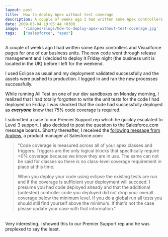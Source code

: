 ```yaml
---
layout: post
title:  How to deploy Apex without test coverage
description: A couple of weeks ago I had written some Apex controllers and Visualforce pages for one of our business units. The new code went through release management and I decided to deploy it Friday night (the business unit is located in the UK) before I left for the weekend. I used Eclipse as usual and my deployment validated successfully and the assets were pushed to production. I logged in and ran the new processes successfully. While running All Test on one of our dev sandboxes on Monday morning, I r
date: 2009-03-04 19:05:44 +0300
image:  '/images/slugs/how-to-deploy-apex-without-test-coverage.jpg'
tags:   ["salesforce", "apex"]
---
```

<p>A couple of weeks ago I had written some Apex controllers and Visualforce pages for one of our business units. The new code went through release management and I decided to deploy it Friday night (the business unit is located in the UK) before I left for the weekend.</p>
<p>I used Eclipse as usual and my deployment validated successfully and the assets were pushed to production. I logged in and ran the new processes successfully.</p>
<p>While running All Test on one of our dev sandboxes on Monday morning, I realized that I had totally forgotten to write the unit tests for the code I had deployed on Friday. I was shocked that the code had successfully deployed as <strong><em>everyone</em></strong> know that 75% code coverage is required.</p>
<p>I submitted a case to our Premier Support rep which he quickly escalated to Level 3 support. I also decided to post the question to the Salesforce.com message boards. Shortly thereafter, I received the <a href="http://community.salesforce.com/sforce/board/message?board.id=apex&message.id=12723">following message from Andrew</a>, a product manager at Salesforce.com:</p>
<blockquote>"Code coverage is measured across all of your apex classes and triggers. Triggers are the only logical blocks that specifically require >0% coverage because we know they are in use. The same can not be said for classes so there is no class-level coverage requirement in place at this time.
<p>When you deploy your code using eclipse the existing tests are run and if the coverage is sufficient your deployment will succeed. I presume you had code deployed already and that the additional (untested) controller code you deployed did not drop your overall coverage below the minimum level. If you do a global run all tests you should still find yourself above the minimum. If that's not the case please update your case with that information."</blockquote><br>
Very interesting. I showed this to our Premier Support rep and he was preplexed to say the least.</p>

